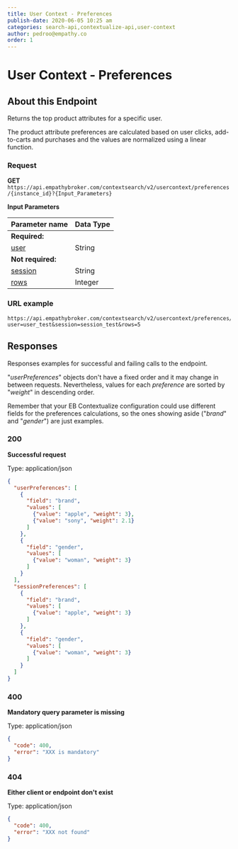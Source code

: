 ```yaml
---
title: User Context - Preferences
publish-date: 2020-06-05 10:25 am
categories: search-api,contextualize-api,user-context
author: pedroo@empathy.co
order: 1
---
```


# User Context - Preferences

## About this Endpoint
Returns the top product attributes for a specific user.

The product attribute preferences are calculated based on user clicks, add-to-carts and purchases and the values are normalized using a linear function.

### Request
**GET** `https://api.empathybroker.com/contextsearch/v2/usercontext/preferences/{instance_id}?{Input_Parameters}`

**Input Parameters**

| Parameter name                                                                                                             | Data Type |
| -------------------------------------------------------------------------------------------------------------------------- | --------- |
| **Required:**                                                                                                              |           |
| [user](/api-reference/search-api/contextualize-api/contextualize-input-parameter-glossary/)                                                                  | String    |
| **Not required:**                                                                                                          |           |
| [session](/api-reference/search-api/contextualize-api/contextualize-input-parameter-glossary/)                                                               | String    |
| [rows](/api-reference/search-api/contextualize-api/contextualize-input-parameter-glossary/) | Integer   |
### URL example
```
https://api.empathybroker.com/contextsearch/v2/usercontext/preferences/ebdemo?user=user_test&session=session_test&rows=5
```

## Responses
Responses examples for successful and failing calls to the endpoint.

"*userPreferences*" objects don't have a fixed order and it may change in between requests. Nevertheless, values for each *preference* are sorted by "*weight*" in descending order.

Remember that your EB Contextualize configuration could use different fields for the preferences calculations, so the ones showing aside ("*brand*" and "*gender*") are just examples.

### 200
**Successful request**

Type: application/json  

```json
{
  "userPreferences": [
    {
      "field": "brand",
      "values": [
        {"value": "apple", "weight": 3},
        {"value": "sony", "weight": 2.1}
      ]
    },
    {
      "field": "gender",
      "values": [
        {"value": "woman", "weight": 3}
      ]
    }
  ],
  "sessionPreferences": [
    {
      "field": "brand",
      "values": [
        {"value": "apple", "weight": 3}
      ]
    },
    {
      "field": "gender",
      "values": [
        {"value": "woman", "weight": 3}
      ]
    }
  ]
}   
```
### 400
**Mandatory query parameter is missing**

Type: application/json

```json
{
  "code": 400,
  "error": "XXX is mandatory"
}
```
### 404
**Either client or endpoint don't exist**

Type: application/json

```json
{
  "code": 400,
  "error": "XXX not found"
}
```

